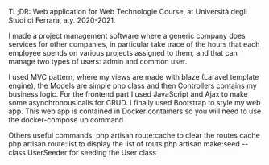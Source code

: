 TL;DR: Web application for Web Technologie Course, at Università degli Studi di Ferrara, a.y. 2020-2021.

I made a project management software where a generic company does services for other companies, in particular take trace of the hours that each employee spends on various projects assigned to them, and that can manage two types of users: admin and common user.

I used MVC pattern, where my views are made with blaze (Laravel template engine), the Models are simple php class and then Controllers contains my business logic. For the frontend part I used JavaScript and Ajax to make some asynchronous calls for CRUD. I finally used Bootstrap to style my web app.
This web app is contained in Docker containers so you will need to use the docker-compose up command

Others useful commands:
php artisan route:cache     to clear the routes cache
php artisan route:list      to display the list of routs
php artisan make:seed --class UserSeeder    for seeding the User class


